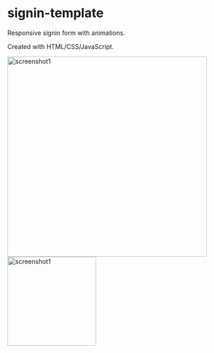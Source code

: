 # signin-template
 
Responsive signin form with animations.

Created with HTML/CSS/JavaScript.

<img src="https://user-images.githubusercontent.com/14241528/180345315-7ae46dce-fab3-4221-b077-b661a18d0270.PNG" alt="screenshot1" width="450"/>

<img src="https://user-images.githubusercontent.com/14241528/180345320-72b011fb-1c36-4450-b21e-2cda51e0cab0.PNG" alt="screenshot1" width="200"/>

